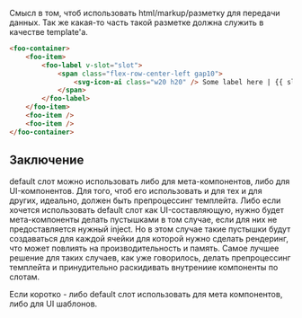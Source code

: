 Смысл в том, чтоб использовать html/markup/разметку для передачи данных.
Так же какая-то часть такой разметке должна служить в качестве template'а.

```html
<foo-container>
    <foo-item>
        <foo-label v-slot="slot">
            <span class="flex-row-center-left gap10">
                <svg-icon-ai class="w20 h20" /> Some label here | {{ slot }}
            </span>
        </foo-label>
    </foo-item>
    <foo-item />
    <foo-item />
</foo-container>
```

## Заключение

default слот можно использовать либо для мета-компонентов, либо для UI-компонентов.
Для того, чтоб его использовать и для тех и для других, идеально, должен быть препроцессинг темплейта.
Либо если хочется использовать default слот как UI-составляющую, нужно будет мета-компоненты делать
пустышками в том случае, если для них не предоставляется нужный inject. Но в этом случае такие пустышки будут
создаваться для каждой ячейки для которой нужно сделать рендеринг, что может повлиять на производительность
и память. Самое лучшее решение для таких случаев, как уже говорилось, делать препроцессинг темплейта и
принудительно раскидивать внутрениие компоненты по слотам.

Если коротко - либо default слот использовать для мета компонентов, либо для UI шаблонов.
